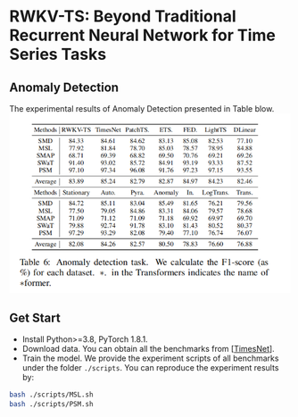 # RWKV-TS: Beyond Traditional Recurrent Neural Network for Time Series Tasks

## Anomaly Detection
The experimental results of Anomaly Detection presented in Table blow.
![image](../pic/anomaly_detection_result.png)

## Get Start

- Install Python>=3.8, PyTorch 1.8.1.
- Download data. You can obtain all the benchmarks from [[TimesNet](https://github.com/thuml/Time-Series-Library)].
- Train the model. We provide the experiment scripts of all benchmarks under the folder `./scripts`. You can reproduce the experiment results by:

```bash
bash ./scripts/MSL.sh
bash ./scripts/PSM.sh
```